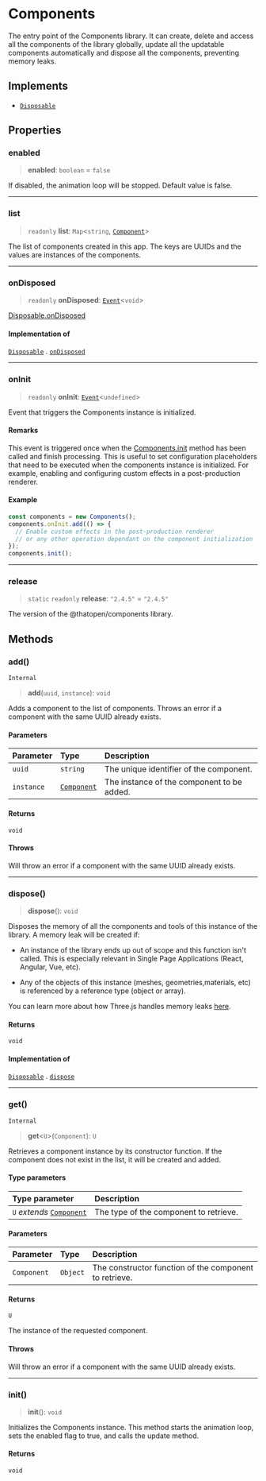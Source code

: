 # Components

The entry point of the Components library. It can create, delete and access all the components of the library globally, update all the updatable components automatically and dispose all the components, preventing memory leaks.

## Implements

- [`Disposable`](../interfaces/Disposable.md)

## Properties

### enabled

> **enabled**: `boolean` = `false`

If disabled, the animation loop will be stopped.
Default value is false.

***

### list

> `readonly` **list**: `Map`\<`string`, [`Component`](Component.md)\>

The list of components created in this app.
The keys are UUIDs and the values are instances of the components.

***

### onDisposed

> `readonly` **onDisposed**: [`Event`](Event.md)\<`void`\>

[Disposable.onDisposed](../interfaces/Disposable.md#ondisposed)

#### Implementation of

[`Disposable`](../interfaces/Disposable.md) . [`onDisposed`](../interfaces/Disposable.md#ondisposed)

***

### onInit

> `readonly` **onInit**: [`Event`](Event.md)\<`undefined`\>

Event that triggers the Components instance is initialized.

#### Remarks

This event is triggered once when the [Components.init](Components.md#init) method has been called and finish processing.
This is useful to set configuration placeholders that need to be executed when the components instance is initialized.
For example, enabling and configuring custom effects in a post-production renderer.

#### Example

```typescript
const components = new Components();
components.onInit.add(() => {
  // Enable custom effects in the post-production renderer
  // or any other operation dependant on the component initialization
});
components.init();
```

***

### release

> `static` `readonly` **release**: `"2.4.5"` = `"2.4.5"`

The version of the @thatopen/components library.

## Methods

### add()

`Internal`

> **add**(`uuid`, `instance`): `void`

Adds a component to the list of components.
Throws an error if a component with the same UUID already exists.

#### Parameters

| Parameter | Type | Description |
| :------ | :------ | :------ |
| `uuid` | `string` | The unique identifier of the component. |
| `instance` | [`Component`](Component.md) | The instance of the component to be added. |

#### Returns

`void`

#### Throws

Will throw an error if a component with the same UUID already exists.

***

### dispose()

> **dispose**(): `void`

Disposes the memory of all the components and tools of this instance of
the library. A memory leak will be created if:

- An instance of the library ends up out of scope and this function isn't
called. This is especially relevant in Single Page Applications (React,
Angular, Vue, etc).

- Any of the objects of this instance (meshes, geometries,materials, etc) is
referenced by a reference type (object or array).

You can learn more about how Three.js handles memory leaks
[here](https://threejs.org/docs/#manual/en/introduction/How-to-dispose-of-objects).

#### Returns

`void`

#### Implementation of

[`Disposable`](../interfaces/Disposable.md) . [`dispose`](../interfaces/Disposable.md#dispose)

***

### get()

`Internal`

> **get**\<`U`\>(`Component`): `U`

Retrieves a component instance by its constructor function.
If the component does not exist in the list, it will be created and added.

#### Type parameters

| Type parameter | Description |
| :------ | :------ |
| `U` *extends* [`Component`](Component.md) | The type of the component to retrieve. |

#### Parameters

| Parameter | Type | Description |
| :------ | :------ | :------ |
| `Component` | `Object` | The constructor function of the component to retrieve. |

#### Returns

`U`

The instance of the requested component.

#### Throws

Will throw an error if a component with the same UUID already exists.

***

### init()

> **init**(): `void`

Initializes the Components instance.
This method starts the animation loop, sets the enabled flag to true,
and calls the update method.

#### Returns

`void`
